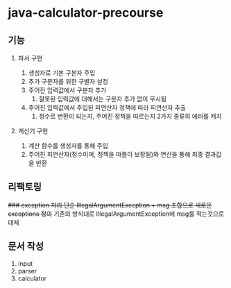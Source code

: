 # java-calculator-precourse
## 기능
1. 파서 구현
   1. 생성자로 기본 구분자 주입
   2. 추가 구분자를 위한 구별자 설정
   3. 주어진 입력값에서 구분자 추가
      1. 잘못된 입력값에 대해서는 구분자 추가 없이 무시됨
   4. 주어진 입력값에서 주입된 피연산자 정책에 따라 피연산자 추출
      1. 정수로 변환이 되는지, 주어진 정책을 따르는지 2가지 종류의 에러를 캐치

2. 계산기 구현
   1. 계산 함수를 생성자를 통해 주입
   2. 주어진 피연산자(정수이며, 정책을 따름이 보장됨)와 연산을 통해 최종 결과값을 반환

## 리팩토링
~~### exception 처리
단순 IllegalArgumentException + msg 조합으로 새로운 exceptions 정의~~
기존의 방식대로 IllegalArgumentException에 msg를 적는것으로 대체

## 문서 작성
1. input
2. parser
3. calculator